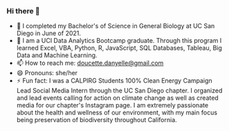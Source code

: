 ### Hi there 👋

- 🔭 I completed my Bachelor's of Science in General Biology at UC San Diego in June of 2021.
- 🌱 I am a UCI Data Analytics Bootcamp graduate. Through this program I learned Excel, VBA, Python, R, JavaScript, SQL Databases, Tableau, Big Data and Machine Learning.
- 📫 How to reach me: doucette.danyelle@gmail.com
- 😄 Pronouns: she/her
- ⚡ Fun fact: I was a CALPIRG Students 100% Clean Energy Campaign Lead Social Media Intern through the UC San Diego chapter. I organized and lead events calling for action on climate change as well as created media for our chapter's Instagram page. I am extremely passionate about the health and wellness of our environment, with my main focus being preservation of biodiversity throughout California.
